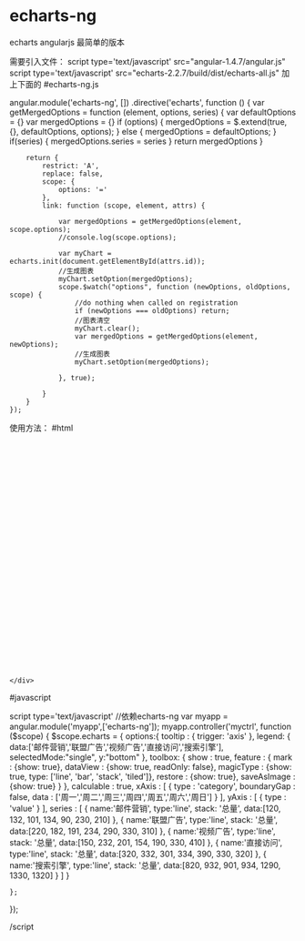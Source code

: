 # echarts-ng
echarts  angularjs 最简单的版本


需要引入文件：
script type='text/javascript' src="angular-1.4.7/angular.js"
script type='text/javascript' src="echarts-2.2.7/build/dist/echarts-all.js"
加上下面的
#echarts-ng.js

angular.module('echarts-ng', [])
    .directive('echarts', function () {
        var getMergedOptions = function (element, options, series) {
            var defaultOptions = {}
            var mergedOptions = {}
            if (options) {
                mergedOptions = $.extend(true, {}, defaultOptions, options);
            } else {
                mergedOptions = defaultOptions;
            }
            if(series) {
              mergedOptions.series = series
            }
            return mergedOptions
        }

        return {
            restrict: 'A',
            replace: false,
            scope: {
                options: '='
            },
            link: function (scope, element, attrs) {

                var mergedOptions = getMergedOptions(element, scope.options);
				//console.log(scope.options);
          
				var myChart = echarts.init(document.getElementById(attrs.id));
				//生成图表
				myChart.setOption(mergedOptions);
                scope.$watch("options", function (newOptions, oldOptions, scope) {
                    //do nothing when called on registration
                    if (newOptions === oldOptions) return;
					//图表清空
					myChart.clear();
                    var mergedOptions = getMergedOptions(element, newOptions);
					//生成图表
					myChart.setOption(mergedOptions);

                }, true);
			
            }
        }
    });



使用方法：
#html
<div ng-app="myapp">
    <div ng-controller="myctrl">

<div id="chart1" options="echarts.options" style="height:400px;" echarts></div>

    </div>
</div>


#javascript

script type='text/javascript'
//依赖echarts-ng
var myapp = angular.module('myapp',['echarts-ng']);
myapp.controller('myctrl', function ($scope) {
        $scope.echarts = {
		options:{
			tooltip : {
				trigger: 'axis'
			},
			legend: {
				data:['邮件营销','联盟广告','视频广告','直接访问','搜索引擎'],
				selectedMode:"single",
				y:"bottom"
			},
			toolbox: {
				show : true,
				feature : {
					mark : {show: true},
					dataView : {show: true, readOnly: false},
					magicType : {show: true, type: ['line', 'bar', 'stack', 'tiled']},
					restore : {show: true},
					saveAsImage : {show: true}
				}
			},
			calculable : true,
			xAxis : [
				{
					type : 'category',
					boundaryGap : false,
					data : ['周一','周二','周三','周四','周五','周六','周日']
				}
			],
			yAxis : [
				{
					type : 'value'
				}
			],
			series : [
				{
					name:'邮件营销',
					type:'line',
					stack: '总量',
					data:[120, 132, 101, 134, 90, 230, 210]
				},
				{
					name:'联盟广告',
					type:'line',
					stack: '总量',
					data:[220, 182, 191, 234, 290, 330, 310]
				},
				{
					name:'视频广告',
					type:'line',
					stack: '总量',
					data:[150, 232, 201, 154, 190, 330, 410]
				},
				{
					name:'直接访问',
					type:'line',
					stack: '总量',
					data:[320, 332, 301, 334, 390, 330, 320]
				},
				{
					name:'搜索引擎',
					type:'line',
					stack: '总量',
					data:[820, 932, 901, 934, 1290, 1330, 1320]
				}
			]
		}




	};




 
});





/script
